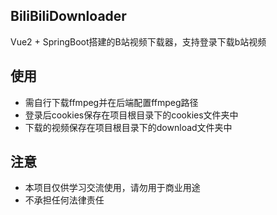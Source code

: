 ## BiliBiliDownloader
Vue2 + SpringBoot搭建的B站视频下载器，支持登录下载b站视频
## 使用
- 需自行下载ffmpeg并在后端配置ffmpeg路径
- 登录后cookies保存在项目根目录下的cookies文件夹中
- 下载的视频保存在项目根目录下的download文件夹中
## 注意
- 本项目仅供学习交流使用，请勿用于商业用途
- 不承担任何法律责任